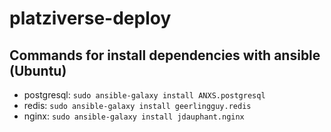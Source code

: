 # platziverse-deploy

## Commands for install dependencies with ansible (Ubuntu)
- postgresql: `sudo ansible-galaxy install ANXS.postgresql`
- redis: `sudo ansible-galaxy install geerlingguy.redis`
- nginx: `sudo ansible-galaxy install jdauphant.nginx`
